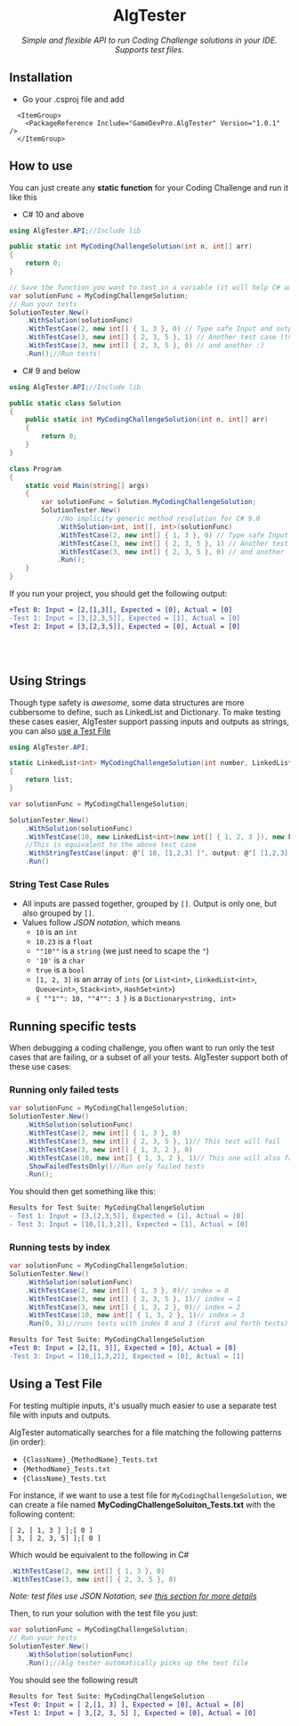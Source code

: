 <h1 align="center"> AlgTester </h1>
<p align="center"><em> Simple and flexible API to run Coding Challenge solutions in your IDE. Supports test files. </em></p>

## Installation

- Go your .csproj file and add
```
  <ItemGroup>
    <PackageReference Include="GameDevPro.AlgTester" Version="1.0.1" />
  </ItemGroup>
```

## How to use

You can just create any **static function** for your Coding Challenge and run it like this

- C# 10 and above

```c#
using AlgTester.API;//Include lib

public static int MyCodingChallengeSolution(int n, int[] arr)
{	
    return 0;
}

// Save the function you want to test in a variable (it will help C# auto resolve the correct method call)
var solutionFunc = MyCodingChallengeSolution;
// Run your tests
SolutionTester.New()
    .WithSolution(solutionFunc)
    .WithTestCase(2, new int[] { 1, 3 }, 0) // Type safe Input and output
    .WithTestCase(3, new int[] { 2, 3, 5 }, 1) // Another test case (this one will fail)
    .WithTestCase(3, new int[] { 2, 3, 5 }, 0) // and another :)
    .Run();//Run tests!
```

- C# 9 and below

```c#
using AlgTester.API;//Include lib

public static class Solution
{	
    public static int MyCodingChallengeSolution(int n, int[] arr)
    {	
        return 0;
    }
}

class Program
{
    static void Main(string[] args)
    {
        var solutionFunc = Solution.MyCodingChallengeSolution;
        SolutionTester.New()
            //No implicity generic method resolution for C# 9.0
            .WithSolution<int, int[], int>(solutionFunc)
            .WithTestCase(2, new int[] { 1, 3 }, 0) // Type safe Input and output
            .WithTestCase(3, new int[] { 2, 3, 5 }, 1) // Another test case (this one will fail)
            .WithTestCase(3, new int[] { 2, 3, 5 }, 0) // and another :)
            .Run();
    }
}
```

If you run your project, you should get the following output:
```diff
+Test 0: Input = [2,[1,3]], Expected = [0], Actual = [0]
-Test 1: Input = [3,[2,3,5]], Expected = [1], Actual = [0]
+Test 2: Input = [3,[2,3,5]], Expected = [0], Actual = [0]
```

</br></br>

## Using Strings

Though type safety is *awesome*, some data structures are more cubbersome to define, such as LinkedList and Dictionary. To make testing these cases easier, AlgTester support passing inputs and outputs as strings, you can also [use a Test File](#Using-a-Test-File)

```c#
using AlgTester.API;

static LinkedList<int> MyCodingChallengeSolution(int number, LinkedList<int> list)
{
    return list;
}

var solutionFunc = MyCodingChallengeSolution;

SolutionTester.New()
    .WithSolution(solutionFunc)
    .WithTestCase(10, new LinkedList<int>(new int[] { 1, 2, 3 }), new LinkedList<int>(new int[] { 1, 2, 3 }))
    //This is equivalent to the above test case
    .WithStringTestCase(input: @"[ 10, [1,2,3] ]", output: @"[ [1,2,3] ]")
    .Run()
```

### String Test Case Rules

- All inputs are passed together, grouped by `[]`. Output is only one, but also grouped by `[]`.
- Values follow *JSON notation*, which means
  - `10` is an `int`
  - `10.23` is a `float`
  - `""10""` is a `string` (we just need to scape the `"`)
  - `'10'` is a `char`
  - `true` is a `bool`
  - `[1, 2, 3]` is an array of `ints` (or `List<int>`, `LinkedList<int>`, `Queue<int>`, `Stack<int>`, `HashSet<int>`)
  - `{ ""1"": 10, ""4"": 3 }` is a `Dictionary<string, int>`


## Running specific tests

When debugging a coding challenge, you often want to run only the test cases that are failing, or a subset of all your tests. AlgTester support both of these use cases:

### Running only failed tests
```c#
var solutionFunc = MyCodingChallengeSolution;
SolutionTester.New()
    .WithSolution(solutionFunc)
    .WithTestCase(2, new int[] { 1, 3 }, 0)
    .WithTestCase(3, new int[] { 2, 3, 5 }, 1)// This test will fail
    .WithTestCase(3, new int[] { 1, 3, 2 }, 0)
    .WithTestCase(10, new int[] { 1, 3, 2 }, 1)// This one will also fail
    .ShowFailedTestsOnly()//Run only failed tests
    .Run();
```

You should then get something like this:

```diff
Results for Test Suite: MyCodingChallengeSolution
- Test 1: Input = [3,[2,3,5]], Expected = [1], Actual = [0]
- Test 3: Input = [10,[1,3,2]], Expected = [1], Actual = [0]
```

### Running tests by index

```c#
var solutionFunc = MyCodingChallengeSolution;
SolutionTester.New()
    .WithSolution(solutionFunc)
    .WithTestCase(2, new int[] { 1, 3 }, 0)// index = 0
    .WithTestCase(3, new int[] { 2, 3, 5 }, 1)// index = 1
    .WithTestCase(3, new int[] { 1, 3, 2 }, 0)// index = 2
    .WithTestCase(10, new int[] { 1, 3, 2 }, 1)// index = 3
    .Run(0, 3);//runs tests with index 0 and 3 (first and forth tests)
```

```diff
Results for Test Suite: MyCodingChallengeSolution
+Test 0: Input = [2,[1, 3]], Expected = [0], Actual = [0]
-Test 3: Input = [10,[1,3,2]], Expected = [0], Actual = [1]
```

## Using a Test File

For testing multiple inputs, it's usually much easier to use a separate test file with inputs and outputs.


AlgTester automatically searches for a file matching the following patterns (in order):
- `{ClassName}_{MethodName}_Tests.txt`
- `{MethodName}_Tests.txt`
- `{ClassName}_Tests.txt`

For instance, if we want to use a test file for `MyCodingChallengeSolution`, we can create a file named **MyCodingChallengeSoluiton_Tests.txt** with the following content:

```
[ 2, [ 1, 3 ] ];[ 0 ]
[ 3, [ 2, 3, 5] ];[ 0 ]
```

Which would be equivalent to the following in C#

```c#
.WithTestCase(2, new int[] { 1, 3 }, 0)
.WithTestCase(3, new int[] { 2, 3, 5 }, 0)
```

*Note: test files use JSON Notation, see [this section for more details](#string-test-case-rules)*

Then, to run your solution with the test file you just:

```c#
var solutionFunc = MyCodingChallengeSolution;
// Run your tests
SolutionTester.New()
    .WithSolution(solutionFunc)
    .Run();//Alg tester automatically picks up the test file
```

You should see the following result

```diff
Results for Test Suite: MyCodingChallengeSolution
+Test 0: Input = [ 2,[1, 3] ], Expected = [0], Actual = [0]
+Test 1: Input = [ 3,[2, 3, 5] ], Expected = [0], Actual = [0]
```